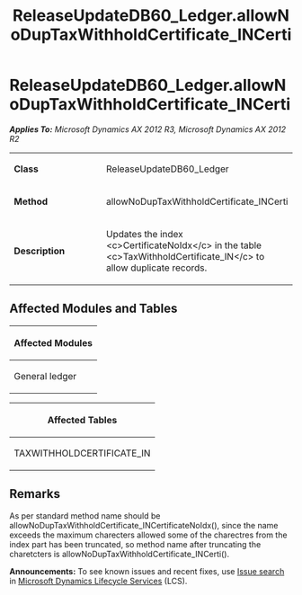 ﻿---
title: ReleaseUpdateDB60_Ledger.allowNoDupTaxWithholdCertificate_INCerti
TOCTitle: ReleaseUpdateDB60_Ledger.allowNoDupTaxWithholdCertificate_INCerti
ms:assetid: 104f0426-b3a4-4b61-90a8-cc739d032d96
ms:mtpsurl: https://msdn.microsoft.com/en-us/library/JJ735779(v=AX.60)
ms:contentKeyID: 49706689
ms.date: 05/18/2015
mtps_version: v=AX.60
---

# ReleaseUpdateDB60\_Ledger.allowNoDupTaxWithholdCertificate\_INCerti 


_**Applies To:** Microsoft Dynamics AX 2012 R3, Microsoft Dynamics AX 2012 R2_

<table>
<colgroup>
<col style="width: 50%" />
<col style="width: 50%" />
</colgroup>
<tbody>
<tr class="odd">
<td><p><strong>Class</strong></p></td>
<td><p>ReleaseUpdateDB60_Ledger</p></td>
</tr>
<tr class="even">
<td><p><strong>Method</strong></p></td>
<td><p>allowNoDupTaxWithholdCertificate_INCerti</p></td>
</tr>
<tr class="odd">
<td><p><strong>Description</strong></p></td>
<td><p>Updates the index &lt;c&gt;CertificateNoIdx&lt;/c&gt; in the table &lt;c&gt;TaxWithholdCertificate_IN&lt;/c&gt; to allow duplicate records.</p></td>
</tr>
</tbody>
</table>


## Affected Modules and Tables

<table>
<colgroup>
<col style="width: 100%" />
</colgroup>
<thead>
<tr class="header">
<th><p>Affected Modules</p></th>
</tr>
</thead>
<tbody>
<tr class="odd">
<td><p>General ledger</p></td>
</tr>
</tbody>
</table>


<table>
<colgroup>
<col style="width: 100%" />
</colgroup>
<thead>
<tr class="header">
<th><p>Affected Tables</p></th>
</tr>
</thead>
<tbody>
<tr class="odd">
<td><p>TAXWITHHOLDCERTIFICATE_IN</p></td>
</tr>
</tbody>
</table>


## Remarks

As per standard method name should be allowNoDupTaxWithholdCertificate\_INCertificateNoIdx(), since the name exceeds the maximum charecters allowed some of the charectres from the index part has been truncated, so method name after truncating the charetcters is allowNoDupTaxWithholdCertificate\_INCerti().

  
**Announcements:** To see known issues and recent fixes, use [Issue search](http://go.microsoft.com/fwlink/?linkid=389258) in [Microsoft Dynamics Lifecycle Services](http://go.microsoft.com/fwlink/?linkid=306505) (LCS).

